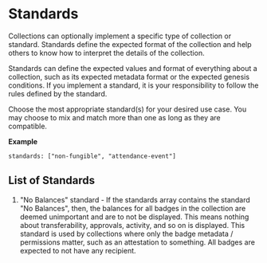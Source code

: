 # Standards

Collections can optionally implement a specific type of collection or standard. Standards define the expected format of the collection and help others to know how to interpret the details of the collection.

Standards can define the expected values and format of everything about a collection, such as its expected metadata format or the expected genesis conditions. If you implement a standard, it is your responsibility to follow the rules defined by the standard.

Choose the most appropriate standard(s) for your desired use case. You may choose to mix and match more than one as long as they are compatible.

**Example**

```
standards: ["non-fungible", "attendance-event"]
```

## List of Standards

1. "No Balances" standard - If the standards array contains the standard "No Balances", then, the balances for all badges in the collection are deemed unimportant and are to not be displayed. This means nothing about transferability, approvals, activity, and so on is displayed. This standard is used by collections where only the badge metadata / permissions matter, such as an attestation to something. All badges are expected to not have any recipient.

